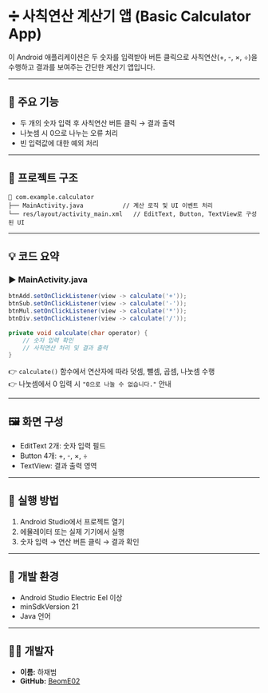 # ➗ 사칙연산 계산기 앱 (Basic Calculator App)

이 Android 애플리케이션은 두 숫자를 입력받아 버튼 클릭으로 사칙연산(+, -, ×, ÷)을 수행하고 결과를 보여주는 간단한 계산기 앱입니다.

---

## 🧩 주요 기능

- 두 개의 숫자 입력 후 사칙연산 버튼 클릭 → 결과 출력  
- 나눗셈 시 0으로 나누는 오류 처리  
- 빈 입력값에 대한 예외 처리

---

## 📁 프로젝트 구조

```
📁 com.example.calculator
├── MainActivity.java           // 계산 로직 및 UI 이벤트 처리
└── res/layout/activity_main.xml   // EditText, Button, TextView로 구성된 UI
```

---

## 💡 코드 요약

### ▶ MainActivity.java

```java
btnAdd.setOnClickListener(view -> calculate('+'));
btnSub.setOnClickListener(view -> calculate('-'));
btnMul.setOnClickListener(view -> calculate('*'));
btnDiv.setOnClickListener(view -> calculate('/'));

private void calculate(char operator) {
    // 숫자 입력 확인
    // 사칙연산 처리 및 결과 출력
}
```

👉 `calculate()` 함수에서 연산자에 따라 덧셈, 뺄셈, 곱셈, 나눗셈 수행  
👉 나눗셈에서 0 입력 시 `"0으로 나눌 수 없습니다."` 안내

---

## 🖼️ 화면 구성

- EditText 2개: 숫자 입력 필드  
- Button 4개: +, -, ×, ÷  
- TextView: 결과 출력 영역

---

## 🚀 실행 방법

1. Android Studio에서 프로젝트 열기  
2. 에뮬레이터 또는 실제 기기에서 실행  
3. 숫자 입력 → 연산 버튼 클릭 → 결과 확인

---

## 🔧 개발 환경

- Android Studio Electric Eel 이상  
- minSdkVersion 21  
- Java 언어

---

## 👨‍💻 개발자

- **이름:** 하재범  
- **GitHub:** [BeomE02](https://github.com/BeomE02)

